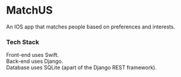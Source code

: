 # MatchUS
An IOS app that matches people based on preferences and interests.

### Tech Stack
Front-end uses Swift.  
Back-end uses Django.  
Database uses SQLite (apart of the Django REST framework).  

